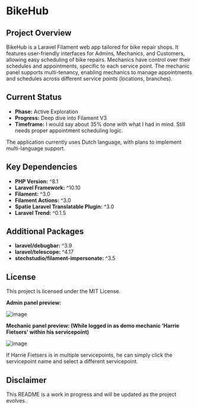 # BikeHub

## Project Overview

BikeHub is a Laravel Filament web app tailored for bike repair shops. It features user-friendly interfaces for Admins, Mechanics, and Customers, allowing easy scheduling of bike repairs. Mechanics have control over their schedules and appointments, specific to each service point. The mechanic panel supports multi-tenancy, enabling mechanics to manage appointments and schedules across different service points (locations, branches).

## Current Status

- **Phase:** Active Exploration
- **Progress:** Deep dive into Filament V3
- **Timeframe:** I would say about 35% done with what I had in mind. Still needs proper appointment scheduling logic.

The application currently uses Dutch language, with plans to implement multi-language support.

## Key Dependencies

- **PHP Version:** ^8.1
- **Laravel Framework:** ^10.10
- **Filament:** ^3.0
- **Filament Actions:** ^3.0
- **Spatie Laravel Translatable Plugin:** ^3.0
- **Laravel Trend:** ^0.1.5

## Additional Packages

- **laravel/debugbar:** ^3.9
- **laravel/telescope:** ^4.17
- **stechstudio/filament-impersonate:** ^3.5

## License

This project is licensed under the MIT License.

**Admin panel preview:**

![image](https://github.com/minuut/BikeHub/assets/70378641/43d374c4-6519-42ca-93be-fcce303ff99d)

**Mechanic panel preview: (While logged in as demo mechanic 'Harrie Fietsers' within his servicepoint)**

![image](https://github.com/minuut/BikeHub/assets/70378641/5e3a9395-5e3c-4ff3-999f-4923878717d8)

If Harrie Fietsers is in multiple servicepoints, he can simply click the servicepoint name and select a different servicepoint.
## Disclaimer

This README is a work in progress and will be updated as the project evolves.



